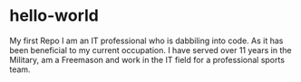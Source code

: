 # hello-world
My first Repo
I am an IT professional who is dabbiling into code. As it has been beneficial to my current occupation. I have served over 11 years in the Military, am a Freemason and work in the IT field for a professional sports team. 
